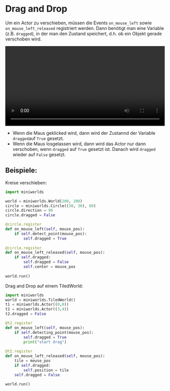 # Drag and Drop

Um ein Actor zu verschieben, müssen die Events `on_mouse_left` sowie `on_mouse_left_released` registriert werden.
Dann benötigt man eine Variable (z.B. `dragged`), in der man den Zustand speichert, d.h. ob ein Objekt gerade verschoben wird. 

 <video controls loop width=100%>
  <source src="../_static/draganddrop.webm" type="video/webm">
  Your browser does not support the video tag.
</video> 

* Wenn die Maus geklicked wird, dann wird der Zustannd der Variable `dragged`auf `True` gesetzt.
* Wenn die Maus losgelassen wird, dann wird das Actor nur dann verschoben, wenn `dragged` auf `True` gesetzt ist. Danach wird `dragged` wieder auf `False` gesetzt.

## Beispiele:

Kreise verschieben:

``` python
import miniworlds

world = miniworlds.World(200, 200)
circle = miniworlds.Circle((30, 30), 60)
circle.direction = 90
circle.dragged = False

@circle.register
def on_mouse_left(self, mouse_pos):
    if self.detect_point(mouse_pos):
        self.dragged = True
        
@circle.register
def on_mouse_left_released(self, mouse_pos):
    if self.dragged:
        self.dragged = False
        self.center = mouse_pos
        
world.run()
```

Drag and Drop auf einem TiledWorld:

``` python
import miniworlds 
world = miniworlds.TiledWorld()
t1 = miniworlds.Actor((0,0))
t2 = miniworlds.Actor((3,4))
t2.dragged = False

@t2.register
def on_mouse_left(self, mouse_pos):
    if self.detecting_point(mouse_pos):
        self.dragged = True
        print("start drag")
        
@t2.register
def on_mouse_left_released(self, mouse_pos):
    tile = mouse_pos
    if self.dragged:
        self.position = tile
    self.dragged = False
        
world.run()
```



